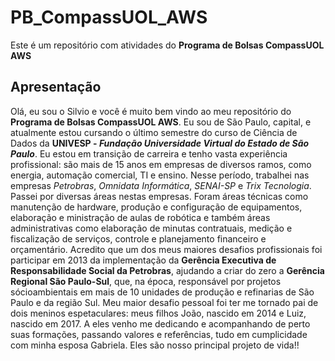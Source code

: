 # PB_CompassUOL_AWS
Este é um repositório com atividades do **Programa de Bolsas CompassUOL AWS**

## Apresentação
Olá, eu sou o Silvio e você é muito bem vindo ao meu repositório do **Programa de Bolsas CompassUOL AWS**. Eu sou de São Paulo, capital, e atualmente estou cursando o último
semestre do curso de Ciência de Dados da **UNIVESP - _Fundação Universidade Virtual do Estado de São Paulo_**.
Eu estou em transição de carreira e tenho vasta experiência profissional: são mais de 15 anos em empresas de diversos ramos, como energia, automação comercial, TI e ensino. Nesse período, trabalhei nas empresas _Petrobras_, _Omnidata Informática_, _SENAI-SP_ e _Trix Tecnologia_. Passei por diversas áreas nestas empresas. Foram áreas técnicas como manutenção de hardware, produção e configuração de equipamentos, elaboração e ministração de aulas de robótica e também áreas administrativas como elaboração de minutas contratuais, medição e fiscalização de serviços, controle e planejamento financeiro e orçamentário.
Acredito que um dos meus maiores desafios profissionais foi participar em 2013 da implementação da **Gerência Executiva de Responsabilidade Social da Petrobras**, ajudando a criar do zero a __Gerência Regional São Paulo-Sul__, que, na época, responsável por projetos sócioambientais em mais de 10 unidades de produção e refinarias de São Paulo e da região Sul.
Meu maior desafio pessoal foi ter me tornado pai de dois meninos espetaculares: meus filhos João, nascido em 2014 e Luiz, nascido em 2017. A eles venho me dedicando e acompanhando de perto suas formações, passando valores e referências, tudo em cumplicidade com minha esposa Gabriela. Eles são nosso principal projeto de vida!!


